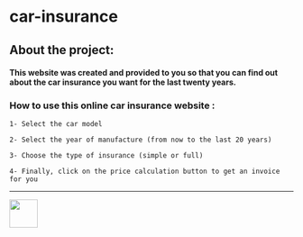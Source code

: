 # car-insurance

## About the project:
  
#### This website was created and provided to you so that you can find out about the car insurance you want for the last twenty years.

### How to use this online car insurance website :

`1- Select the car model`

`2- Select the year of manufacture (from now to the last 20 years)`

`3- Choose the type of insurance (simple or full)`

`4- Finally, click on the price calculation button to get an invoice for you`

---
<img align="center" width="50px" src="https://www.google.com/url?sa=i&url=https%3A%2F%2Fwww.freepik.com%2Ficon%2Fcar-insurance_2237699&psig=AOvVaw1zi1r-bfRPc6UJQ3-Gryen&ust=1697390201094000&source=images&cd=vfe&opi=89978449&ved=0CBEQjRxqFwoTCIDhmMfH-IEDFQAAAAAdAAAAABAE"> 
